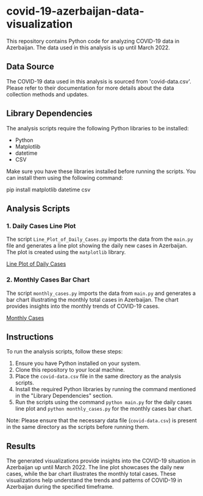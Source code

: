 # covid-19-azerbaijan-data-visualization

This repository contains Python code for analyzing COVID-19 data in Azerbaijan. The data used in this analysis is up until March 2022.

## Data Source

The COVID-19 data used in this analysis is sourced from 'covid-data.csv'. Please refer to their documentation for more details about the data collection methods and updates.

## Library Dependencies

The analysis scripts require the following Python libraries to be installed:

- Python
- Matplotlib
- datetime
- CSV

Make sure you have these libraries installed before running the scripts. You can install them using the following command:

pip install matplotlib datetime csv


## Analysis Scripts

### 1. Daily Cases Line Plot

The script `Line_Plot_of_Daily_Cases.py` imports the data from the `main.py` file and generates a line plot showing the daily new cases in Azerbaijan. The plot is created using the `matplotlib` library.

[Line Plot of Daily Cases](images/dailycases.png)

### 2. Monthly Cases Bar Chart

The script `monthly_cases.py` imports the data from `main.py` and generates a bar chart illustrating the monthly total cases in Azerbaijan. The chart provides insights into the monthly trends of COVID-19 cases.

[Monthly Cases](images/monthcases.png)

## Instructions

To run the analysis scripts, follow these steps:

1. Ensure you have Python installed on your system.
2. Clone this repository to your local machine.
3. Place the `covid-data.csv` file in the same directory as the analysis scripts.
4. Install the required Python libraries by running the command mentioned in the "Library Dependencies" section.
5. Run the scripts using the command `python main.py` for the daily cases line plot and `python monthly_cases.py` for the monthly cases bar chart.

Note: Please ensure that the necessary data file (`covid-data.csv`) is present in the same directory as the scripts before running them.

## Results

The generated visualizations provide insights into the COVID-19 situation in Azerbaijan up until March 2022. The line plot showcases the daily new cases, while the bar chart illustrates the monthly total cases. These visualizations help understand the trends and patterns of COVID-19 in Azerbaijan during the specified timeframe.


